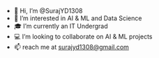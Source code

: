 - 👋 Hi, I’m @SurajYD1308
- 👀 I’m interested in AI & ML and Data Science
- 🎓 I’m currently an IT Undergrad
- 💻 I’m looking to collaborate on AI & ML projects
- 📫 reach me at surajyd1308@gmail.com

<!---
SurajYD1308/SurajYD1308 is a ✨ special ✨ repository because its `README.md` (this file) appears on your GitHub profile.
You can click the Preview link to take a look at your changes.
--->
